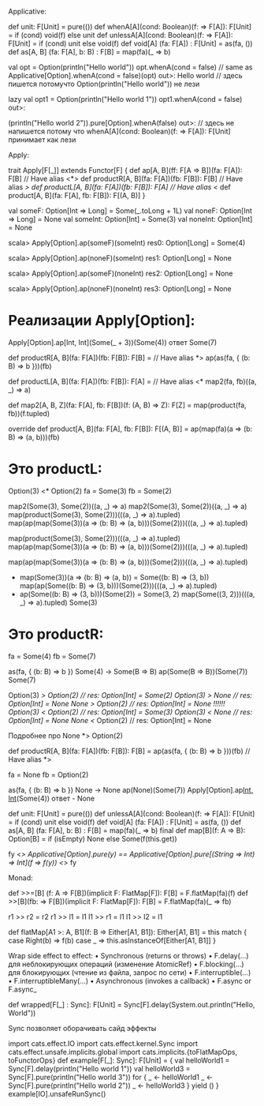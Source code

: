 




Applicative:

def unit: F[Unit] = pure(())
def whenA[A](cond: Boolean)(f: => F[A]): F[Unit] = if (cond) void(f) else unit
def unlessA[A](cond: Boolean)(f: => F[A]): F[Unit] = if (cond) unit else void(f)
def void[A]   (fa: F[A])                 : F[Unit] = as(fa, ())
def as[A, B]  (fa: F[A], b: B)           : F[B]    = map(fa)(_ => b)

val opt = Option(println("Hello world"))
opt.whenA(cond = false) // same as Applicative[Option].whenA(cond = false)(opt)
out>: Hello world // здесь пишется потомучто Option(println("Hello world")) не лези

lazy val opt1 = Option(println("Hello world 1"))
opt1.whenA(cond = false)
out>:

(println("Hello world 2")).pure[Option].whenA(false)
out>: // здесь не напишется потому что whenA[A](cond: Boolean)(f: => F[A]): F[Unit] принимает как лези


Apply:

trait Apply[F[_]] extends Functor[F] {
    def ap[A, B](ff: F[A => B])(fa: F[A]): F[B] // Have alias <*>
    def productR[A, B](fa: F[A])(fb: F[B]): F[B] // Have alias *>
    def productL[A, B](fa: F[A])(fb: F[B]): F[A] // Have alias <*
    def product[A, B](fa: F[A], fb: F[B]): F[(A, B)]
}



val someF: Option[Int => Long] = Some(_.toLong + 1L)
val noneF: Option[Int => Long] = None
val someInt: Option[Int] = Some(3)
val noneInt: Option[Int] = None

scala> Apply[Option].ap(someF)(someInt)
res0: Option[Long] = Some(4)

scala> Apply[Option].ap(noneF)(someInt)
res1: Option[Long] = None

scala> Apply[Option].ap(someF)(noneInt)
res2: Option[Long] = None

scala> Apply[Option].ap(noneF)(noneInt)
res3: Option[Long] = None

# Реализации Apply[Option]:

Apply[Option].ap[Int, Int](Some(_ + 3))(Some(4))
ответ Some(7)

def productR[A, B](fa: F[A])(fb: F[B]): F[B] = // Have alias *>
    ap(as(fa, { (b: B) => b }))(fb)

def productL[A, B](fa: F[A])(fb: F[B]): F[A] = // Have alias <*
    map2(fa, fb)((a, _) => a)
    
def map2[A, B, Z](fa: F[A], fb: F[B])(f: (A, B) => Z): F[Z] =
    map(product(fa, fb))(f.tupled)
    
override def product[A, B](fa: F[A], fb: F[B]): F[(A, B)] =
    ap(map(fa)(a => (b: B) => (a, b)))(fb)


# Это productL:
Option(3) <* Option(2)
fa = Some(3)
fb = Some(2)

map2(Some(3), Some(2))((a, _) => a)
map2(Some(3), Some(2))((a, _) => a)
map(product(Some(3), Some(2)))(((a, _) => a).tupled)
map(ap(map(Some(3))(a => (b: B) => (a, b)))(Some(2)))(((a, _) => a).tupled)

map(product(Some(3), Some(2)))(((a, _) => a).tupled)
map(ap(map(Some(3))(a => (b: B) => (a, b)))(Some(2)))(((a, _) => a).tupled)

map(ap(map(Some(3))(a => (b: B) => (a, b)))(Some(2)))(((a, _) => a).tupled)
- map(Some(3))(a => (b: B) => (a, b)) = Some((b: B) => (3, b))
map(ap(Some((b: B) => (3, b)))(Some(2)))(((a, _) => a).tupled)
- ap(Some((b: B) => (3, b)))(Some(2)) = Some(3, 2)
map(Some((3, 2)))(((a, _) => a).tupled)
Some(3)

# Это productR:
fa = Some(4)
fb = Some(7)

as(fa, { (b: B) => b })
Some(4) -> Some(B => B)
ap(Some(B => B))(Some(7))
Some(7)

Option(3) *> Option(2) // res: Option[Int] = Some(2)
Option(3) *> None      // res: Option[Int] = None
None *> Option(2)      // res: Option[Int] = None !!!!!!
Option(3) <* Option(2) // res: Option[Int] = Some(3)
Option(3) <* None      // res: Option[Int] = None
None <* Option(2)      // res: Option[Int] = None

Подробнее про None *> Option(2)

def productR[A, B](fa: F[A])(fb: F[B]): F[B] =
    ap(as(fa, { (b: B) => b }))(fb) // Have alias *>

fa = None
fb = Option(2)

as(fa, { (b: B) => b })
None -> None
ap(None)(Some(7))
Apply[Option].ap[Int, Int](None)(Some(4))
ответ - None


def unit: F[Unit] = pure(())
def unlessA[A](cond: Boolean)(f: => F[A]): F[Unit] = if (cond) unit else void(f)
def void[A]   (fa: F[A])                 : F[Unit] = as(fa, ())
def as[A, B]  (fa: F[A], b: B)           : F[B]    = map(fa)(_ => b)
final def map[B](f: A => B): Option[B] =
    if (isEmpty) None else Some(f(this.get))


fy <*> Applicative[Option].pure(y) ==
Applicative[Option].pure[(String => Int) => Int](f => f(y)) <*> fy


Monad:

def >>=[B] (f: A => F[B])(implicit F: FlatMap[F]): F[B] = F.flatMap(fa)(f)
def >>[B](fb: => F[B])(implicit F: FlatMap[F]): F[B] = F.flatMap(fa)(_ => fb)

r1 >> r2 = r2
r1 >> l1 = l1
l1 >> r1 = l1
l1 >> l2 = l1

def flatMap[A1 >: A, B1](f: B => Either[A1, B1]): Either[A1, B1] = this match {
   case Right(b) => f(b)
   case _        => this.asInstanceOf[Either[A1, B1]]
}



Wrap side effect to effect:
• Synchronous (returns or throws)
    • F.delay(...)  для неблокирующих операций (изменение AtomicRef)
    • F.blocking(...) для блокирующих (чтение из файла, запрос по сети)
    • F.interruptible(...)
    • F.interruptibleMany(...)
• Asynchronous (invokes a callback)
    • F.async or F.async_

def wrapped[F[_] : Sync]: F[Unit] =
    Sync[F].delay(System.out.println("Hello, World"))

Sync позволяет оборачивать сайд эффекты



import cats.effect.IO
import cats.effect.kernel.Sync
import cats.effect.unsafe.implicits.global
import cats.implicits.{toFlatMapOps, toFunctorOps}
def example[F[_]: Sync]: F[Unit] = {
val helloWorld1 = Sync[F].delay(println("Hello world 1"))
val helloWorld3 = Sync[F].pure(println("Hello world 3"))
for {
_ <- helloWorld1
_ <- Sync[F].pure(println("Hello world 2"))
_ <- helloWorld3
} yield ()
}
example[IO].unsafeRunSync()


